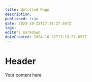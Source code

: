 ```yaml
---
title: Untitled Page
description: 
published: true
date: 2024-10-22T17:18:27.697Z
tags: 
editor: markdown
dateCreated: 2024-10-22T17:18:27.697Z
---
```


# Header
Your content here